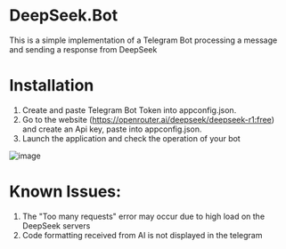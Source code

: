 # DeepSeek.Bot

This is a simple implementation of a Telegram Bot processing a message and sending a response from DeepSeek

# Installation

1) Create and paste Telegram Bot Token into appconfig.json.
2) Go to the website (https://openrouter.ai/deepseek/deepseek-r1:free) and create an Api key, paste into appconfig.json.
3) Launch the application and check the operation of your bot

![image](https://github.com/user-attachments/assets/24f5ff20-6555-4f6c-a8f4-9c521ae184ff)



# Known Issues:

1) The "Too many requests" error may occur due to high load on the DeepSeek servers
2) Code formatting received from AI is not displayed in the telegram
